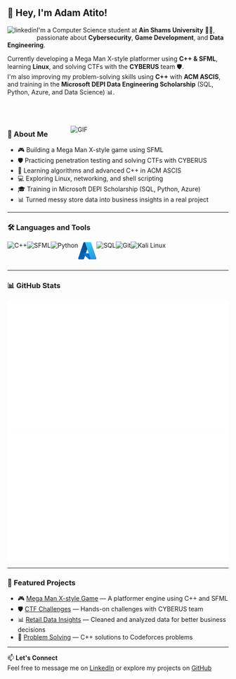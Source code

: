 ## 👋 Hey, I'm Adam Atito!

<a href='https://www.linkedin.com/in/YOUR-LINKEDIN/'><img align='left' alt="linkedin" src="https://raw.githubusercontent.com/rahul-jha98/rahul-jha98/561d474902b59c7429ec22bb73e225696c27b202/assets/linkedin.svg" height='18px'/></a>

I'm a Computer Science student at **Ain Shams University** 👨‍🎓, passionate about **Cybersecurity**, **Game Development**, and **Data Engineering**.

Currently developing a Mega Man X-style platformer using **C++ & SFML**, learning **Linux**, and solving CTFs with the **CYBERUS** team 🛡️.  
I'm also improving my problem-solving skills using **C++** with **ACM ASCIS**, and training in the **Microsoft DEPI Data Engineering Scholarship** (SQL, Python, Azure, and Data Science) 📊.

<br/><br/>

<img align="right" alt="GIF" src="https://raw.githubusercontent.com/rahul-jha98/rahul-jha98/main/techstack.gif" width="360px"/>

### 🧠 About Me

- 🎮 Building a Mega Man X-style game using SFML
- 🛡️ Practicing penetration testing and solving CTFs with CYBERUS
- 📘 Learning algorithms and advanced C++ in ACM ASCIS
- 💻 Exploring Linux, networking, and shell scripting
- 🎓 Training in Microsoft DEPI Scholarship (SQL, Python, Azure)
- 📊 Turned messy store data into business insights in a real project

---

### 🛠️ Languages and Tools

<a href="https://www.cplusplus.com/" target="_blank"><img align="left" alt="C++" height="42px" src="https://raw.githubusercontent.com/isocpp/logos/master/cpp_logo.png"></a>
<a href="https://www.sfml-dev.org/" target="_blank"><img align="left" alt="SFML" height="42px" src="https://upload.wikimedia.org/wikipedia/commons/0/0c/SFML_Logo.svg"></a>
<a href="https://www.python.org" target="_blank"><img align="left" alt="Python" height="42px" src="https://raw.githubusercontent.com/rahul-jha98/github_readme_icons/main/language_and_tools/square/python/python.svg"></a>
<a href="https://www.microsoft.com/en-us/learning/azure.aspx" target="_blank"><img align="left" alt="Azure" height="42px" src="https://raw.githubusercontent.com/devicons/devicon/master/icons/azure/azure-original.svg"></a>
<a href="https://learn.microsoft.com/en-us/sql/" target="_blank"><img align="left" alt="SQL" height="42px" src="https://img.icons8.com/color/48/sql.png"></a>
<a href="https://git-scm.com/" target="_blank"><img align="left" alt="Git" height="42px" src="https://raw.githubusercontent.com/rahul-jha98/github_readme_icons/main/language_and_tools/square/git-scm/git-scm.svg"></a>
<a href="https://www.kali.org/" target="_blank"><img align="left" alt="Kali Linux" height="42px" src="https://upload.wikimedia.org/wikipedia/commons/2/2d/Kali-dragon-icon.svg"></a>

<br/><br/><br/>

---

### 📊 GitHub Stats

![Stats Overview](https://raw.githubusercontent.com/rahul-jha98/github-stats-transparent/output/generated/overview.svg)  
![Most Used Languages](https://raw.githubusercontent.com/rahul-jha98/github-stats-transparent/output/generated/languages.svg)

---

### 🚀 Featured Projects

- 🎮 [Mega Man X-style Game](#) — A platformer engine using C++ and SFML
- 🛡️ [CTF Challenges](#) — Hands-on challenges with CYBERUS team
- 📊 [Retail Data Insights](#) — Cleaned and analyzed data for better business decisions
- 🧠 [Problem Solving](#) — C++ solutions to Codeforces problems

---

📫 **Let's Connect**  
Feel free to message me on [LinkedIn](https://www.linkedin.com/in/YOUR-LINKEDIN/) or explore my projects on [GitHub](https://github.com/YOUR-USERNAME)

